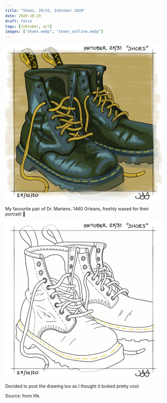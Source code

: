 ```yaml
---
title: "Shoes, 29/31, Inktober 2020"
date: 2020-10-29
draft: false
tags: [inktober, art]
images: ["shoes.webp", "shoes_outline.webp"]
---
```


![WEBP](shoes.webp "Shoes")

My favourite pair of Dr. Martens. 1460 Orleans, freshly waxed for their portrait! 🤣

![WEBP](shoes_outline.webp "Shoe outline")

Decided to post the drawing too as I thought it looked pretty cool.

Source: from life.
